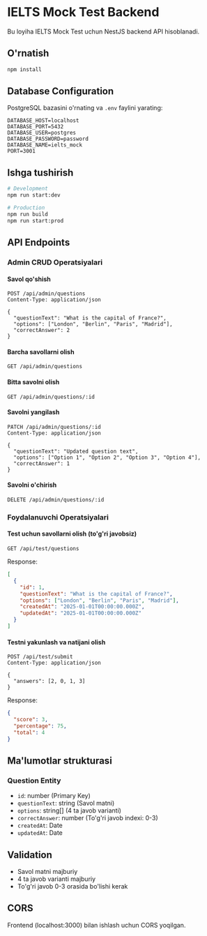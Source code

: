 # IELTS Mock Test Backend

Bu loyiha IELTS Mock Test uchun NestJS backend API hisoblanadi.

## O'rnatish

```bash
npm install
```

## Database Configuration

PostgreSQL bazasini o'rnating va `.env` faylini yarating:

```env
DATABASE_HOST=localhost
DATABASE_PORT=5432
DATABASE_USER=postgres
DATABASE_PASSWORD=password
DATABASE_NAME=ielts_mock
PORT=3001
```

## Ishga tushirish

```bash
# Development
npm run start:dev

# Production
npm run build
npm run start:prod
```

## API Endpoints

### Admin CRUD Operatsiyalari

#### Savol qo'shish

```http
POST /api/admin/questions
Content-Type: application/json

{
  "questionText": "What is the capital of France?",
  "options": ["London", "Berlin", "Paris", "Madrid"],
  "correctAnswer": 2
}
```

#### Barcha savollarni olish

```http
GET /api/admin/questions
```

#### Bitta savolni olish

```http
GET /api/admin/questions/:id
```

#### Savolni yangilash

```http
PATCH /api/admin/questions/:id
Content-Type: application/json

{
  "questionText": "Updated question text",
  "options": ["Option 1", "Option 2", "Option 3", "Option 4"],
  "correctAnswer": 1
}
```

#### Savolni o'chirish

```http
DELETE /api/admin/questions/:id
```

### Foydalanuvchi Operatsiyalari

#### Test uchun savollarni olish (to'g'ri javobsiz)

```http
GET /api/test/questions
```

Response:

```json
[
  {
    "id": 1,
    "questionText": "What is the capital of France?",
    "options": ["London", "Berlin", "Paris", "Madrid"],
    "createdAt": "2025-01-01T00:00:00.000Z",
    "updatedAt": "2025-01-01T00:00:00.000Z"
  }
]
```

#### Testni yakunlash va natijani olish

```http
POST /api/test/submit
Content-Type: application/json

{
  "answers": [2, 0, 1, 3]
}
```

Response:

```json
{
  "score": 3,
  "percentage": 75,
  "total": 4
}
```

## Ma'lumotlar strukturasi

### Question Entity

- `id`: number (Primary Key)
- `questionText`: string (Savol matni)
- `options`: string[] (4 ta javob varianti)
- `correctAnswer`: number (To'g'ri javob indexi: 0-3)
- `createdAt`: Date
- `updatedAt`: Date

## Validation

- Savol matni majburiy
- 4 ta javob varianti majburiy
- To'g'ri javob 0-3 orasida bo'lishi kerak

## CORS

Frontend (localhost:3000) bilan ishlash uchun CORS yoqilgan.
